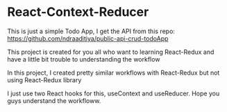 # React-Context-Reducer
This is just a simple Todo App, I get the API from this repo: https://github.com/ndraaditiya/public-api-crud-todoApp

This project is created for you all who want to learning React-Redux and have a little bit trouble to understanding the workflow

In this project, I created pretty similar workflows with React-Redux but not using React-Redux library

I just use two React hooks for this, useContext and useReducer. Hope you guys understand the workfloww.
